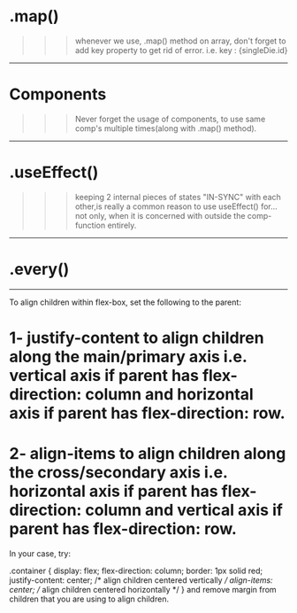 # .map() 
>>> whenever we use,
    .map() method on array, 
don't forget to add key property to get rid of error.
i.e.   key : {singleDie.id}

_____________________________________________________________________________________________________________________

# Components
>>> Never forget the usage of components, to use same comp's multiple times(along with .map() method).

_____________________________________________________________________________________________________________________
# .useEffect()

>>> keeping 2 internal pieces of states "IN-SYNC" with each other,is really a common reason to use useEffect() for...
>>> not only, when it is concerned with outside the comp-function entirely.

_____________________________________________________________________________________________________________________
# .every()

>>> 



_____________________________________________________________________________________________________________________
To align children within flex-box, set the following to the parent:

# 1- justify-content to align children along the main/primary axis i.e. vertical axis if parent has flex-direction: column and horizontal axis if parent has flex-direction: row.

# 2- align-items to align children along the cross/secondary axis i.e. horizontal axis if parent has flex-direction: column and vertical axis if parent has flex-direction: row.

In your case, try:

.container {
    display: flex;
    flex-direction: column;
    border: 1px solid red;
    justify-content: center; /* align children centered vertically */ 
    align-items: center; /* align children centered horizontally */
}
and remove margin from children that you are using to align children.

